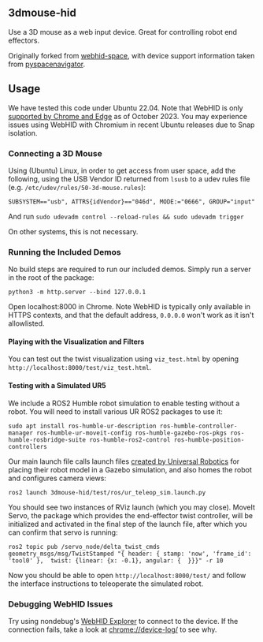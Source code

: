 ## 3dmouse-hid

Use a 3D mouse as a web input device. Great for controlling robot end effectors.

Originally forked from [webhid-space](https://github.com/larsgk/webhid-space), with device support information taken from [pyspacenavigator](https://github.com/johnhw/pyspacenavigator).

## Usage

We have tested this code under Ubuntu 22.04. Note that WebHID is only [supported by Chrome and Edge](https://caniuse.com/?search=webhid) as of October 2023. You may experience issues using WebHID with Chromium in recent Ubuntu releases due to Snap isolation.

### Connecting a 3D Mouse

Using (Ubuntu) Linux, in order to get access from user space, add the following, using the USB Vendor ID returned from `lsusb` to a udev rules file (e.g. `/etc/udev/rules/50-3d-mouse.rules`):

```
SUBSYSTEM=="usb", ATTRS{idVendor}=="046d", MODE:="0666", GROUP="input"
```

And run `sudo udevadm control --reload-rules && sudo udevadm trigger`

On other systems, this is not necessary.

### Running the Included Demos

No build steps are required to run our included demos. Simply run a server in the root of the package:

    python3 -m http.server --bind 127.0.0.1

Open localhost:8000 in Chrome. Note WebHID is typically only available in HTTPS contexts, and that the default address, `0.0.0.0` won't work as it isn't allowlisted.

#### Playing with the Visualization and Filters

You can test out the twist visualization using `viz_test.html` by opening `http://localhost:8000/test/viz_test.html`.

#### Testing with a Simulated UR5

We include a ROS2 Humble robot simulation to enable testing without a robot. You will need to install various UR ROS2 packages to use it:

    sudo apt install ros-humble-ur-description ros-humble-controller-manager ros-humble-ur-moveit-config ros-humble-gazebo-ros-pkgs ros-humble-rosbridge-suite ros-humble-ros2-control ros-humble-position-controllers

Our main launch file calls launch files [created by Universal Robotics](https://github.com/UniversalRobots/Universal_Robots_ROS2_Gazebo_Simulation) for placing their robot model in a Gazebo simulation, and also homes the robot and configures camera views:

    ros2 launch 3dmouse-hid/test/ros/ur_teleop_sim.launch.py

You should see two instances of RViz launch (which you may close). MoveIt Servo, the package which provides the end-effector twist controller, will be initialized and activated in the final step of the launch file, after which you can confirm that servo is running:

    ros2 topic pub /servo_node/delta_twist_cmds geometry_msgs/msg/TwistStamped "{ header: { stamp: 'now', 'frame_id': 'tool0' },  twist: {linear: {x: -0.1}, angular: {  }}}" -r 10

Now you should be able to open `http://localhost:8000/test/` and follow the interface instructions to teleoperate the simulated robot.

### Debugging WebHID Issues

Try using nondebug's [WebHID Explorer](https://nondebug.github.io/webhid-explorer/) to connect to the device. If the connection fails, take a look at [chrome://device-log/](chrome://device-log/) to see why.
